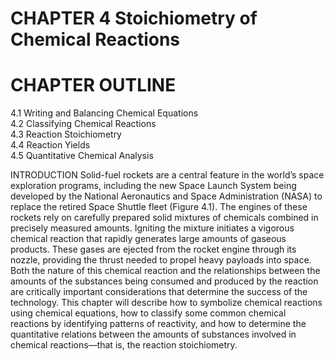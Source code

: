 # CHAPTER 4 Stoichiometry of Chemical Reactions

# CHAPTER OUTLINE

4.1 Writing and Balancing Chemical Equations   
4.2 Classifying Chemical Reactions   
4.3 Reaction Stoichiometry   
4.4 Reaction Yields   
4.5 Quantitative Chemical Analysis

INTRODUCTION Solid-fuel rockets are a central feature in the world’s space exploration programs, including the new Space Launch System being developed by the National Aeronautics and Space Administration (NASA) to replace the retired Space Shuttle fleet (Figure 4.1). The engines of these rockets rely on carefully prepared solid mixtures of chemicals combined in precisely measured amounts. Igniting the mixture initiates a vigorous chemical reaction that rapidly generates large amounts of gaseous products. These gases are ejected from the rocket engine through its nozzle, providing the thrust needed to propel heavy payloads into space. Both the nature of this chemical reaction and the relationships between the amounts of the substances being consumed and produced by the reaction are critically important considerations that determine the success of the technology. This chapter will describe how to symbolize chemical reactions using chemical equations, how to classify some common chemical reactions by identifying patterns of reactivity, and how to determine the quantitative relations between the amounts of substances involved in chemical reactions—that is, the reaction stoichiometry.